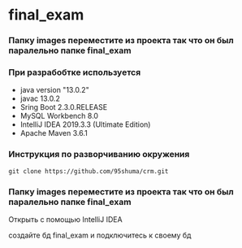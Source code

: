 # final_exam

### Папку images переместите из проекта так что он был паралельно папке final_exam

### При разрабобтке используется

* java version "13.0.2"
* javac 13.0.2
* Sring Boot 2.3.0.RELEASE
* MySQL Workbench 8.0
* IntelliJ IDEA 2019.3.3 (Ultimate Edition)
* Apache Maven 3.6.1

### Инструкция по разворчиванию окружения

```
git clone https://github.com/95shuma/crm.git
```

### Папку images переместите из проекта так что он был паралельно папке final_exam

Открыть с помощью IntelliJ IDEA

создайте бд final_exam и
подключитесь к своему бд
